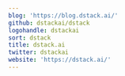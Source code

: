 ```yaml
---
blog: 'https://blog.dstack.ai/'
github: dstackai/dstack
logohandle: dstackai
sort: dstack
title: dstack.ai
twitter: dstackai
website: 'https://dstack.ai/'
---
```

